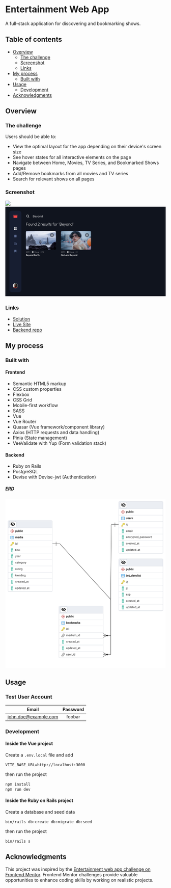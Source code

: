 # Entertainment Web App

A full-stack application for discovering and bookmarking shows.

## Table of contents

- [Overview](#overview)
  - [The challenge](#the-challenge)
  - [Screenshot](#screenshot)
  - [Links](#links)
- [My process](#my-process)
  - [Built with](#built-with)
- [Usage](#usage)
  - [Development](#development)
- [Acknowledgments](#acknowledgments)

## Overview

### The challenge

Users should be able to:

- View the optimal layout for the app depending on their device's screen size
- See hover states for all interactive elements on the page
- Navigate between Home, Movies, TV Series, and Bookmarked Shows pages
- Add/Remove bookmarks from all movies and TV series
- Search for relevant shows on all pages

### Screenshot

![](./src/assets/img/screenshots/desktop-preview.png)
![](./src/assets/img/screenshots/search-preview.png)

### Links

- [Solution](https://github.com/grenzk/entertainment-web-app)
- [Live Site](https://entertainment-web-app-navy.vercel.app)
- [Backend repo](https://github.com/grenzk/entertainment-web-app-backend)

## My process

### Built with

#### Frontend

- Semantic HTML5 markup
- CSS custom properties
- Flexbox
- CSS Grid
- Mobile-first workflow
- SASS
- Vue
- Vue Router
- Quasar (Vue framework/component library)
- Axios (HTTP requests and data handling)
- Pinia (State management)
- VeeValidate with Yup (Form validation stack)

#### Backend

- Ruby on Rails
- PostgreSQL
- Devise with Devise-jwt (Authentication)

##### ERD

![](./src/assets/img/screenshots/erd.png)

## Usage

### Test User Account

|        Email         | Password |
| :------------------: | :------: |
| john.doe@example.com |  foobar  |

### Development

#### Inside the Vue project

Create a `.env.local` file and add

```
VITE_BASE_URL=http://localhost:3000
```

then run the project

```
npm install
npm run dev
```

#### Inside the Ruby on Rails project

Create a database and seed data

```
bin/rails db:create db:migrate db:seed
```

then run the project

```
bin/rails s
```

## Acknowledgments

This project was inspired by the [Entertainment web app challenge on Frontend Mentor](https://www.frontendmentor.io/challenges/entertainment-web-app-J-UhgAW1X). Frontend Mentor challenges provide valuable opportunities to enhance coding skills by working on realistic projects.
